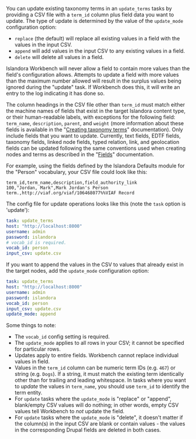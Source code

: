 You can update existing taxonomy terms in an `update_terms` tasks by providing a CSV file with a `term_id` column plus field data you want to update. The type of update is determined by the value of the `update_mode` configuration option:

* `replace` (the default) will replace all existing values in a field with the values in the input CSV.
* `append` will add values in the input CSV to any existing values in a field.
* `delete` will delete all values in a field.

Islandora Workbench will never allow a field to contain more values than the field's configuration allows. Attempts to update a field with more values than the maximum number allowed will result in the surplus values being ignored during the "update" task. If Workbench does this, it will write an entry to the log indicating it has done so.

The column headings in the CSV file other than `term_id` must match either the machine names of fields that exist in the target Islandora content type, or their human-readable labels, with exceptions for the following field: `term_name`, `description`, `parent`, and `weight` (more information about these fields is available in the "[Creating taxonomy terms](/islandora_workbench_docs/creating_taxonomy_terms/)" documentation). Only include fields that you want to update. Currently, text fields, EDTF fields, taxonomy fields, linked node fields, typed relation, link, and geolocation fields can be updated following the same conventions used when creating nodes and terms as described in the "[Fields](/islandora_workbench_docs/fields/)" documentation.

For example, using the fields defined by the Islandora Defaults module for the "Person" vocabulary, your CSV file could look like this:

```text
term_id,term_name,description,field_authority_link
100,"Jordan, Mark",Mark Jordan's Person term.,http://viaf.org/viaf/106468077%%VIAF Record
```

The config file for update operations looks like this (note the `task` option is 'update'):

```yaml
task: update_terms
host: "http://localhost:8000"
username: admin
password: islandora
# vocab_id is required.
vocab_id: person
input_csv: update.csv
```
If you want to append the values in the CSV to values that already exist in the target nodes, add the `update_mode` configuration option:

```yaml
task: update_terms
host: "http://localhost:8000"
username: admin
password: islandora
vocab_id: person
input_csv: update.csv
update_mode: append
```

Some things to note:

* The `vocab_id` config setting is required.
* The `update_mode` applies to all rows in your CSV; it cannot be specified for particular rows.
* Updates apply to entire fields. Workbench cannot replace individual values in field.
* Values in the `term_id` column can be numeric term IDs (e.g. `467`) or string (e.g. `Dogs`). If a string, it must match the existing term identically other than for trailing and leading whitespace. In tasks where you want to *update* the values in `term_name`, you should use `term_id` to identify the term entity.
* For `update` tasks where the `update_mode` is "replace" or "append", blank/empty CSV values will do nothing; in other words, empty CSV values tell Workbench to *not* update the field.
* For `update` tasks where the `update_mode` is "delete", it doesn't matter if the column(s) in the input CSV are blank or contain values - the values in the corresponding Drupal fields are deleted in both cases.
